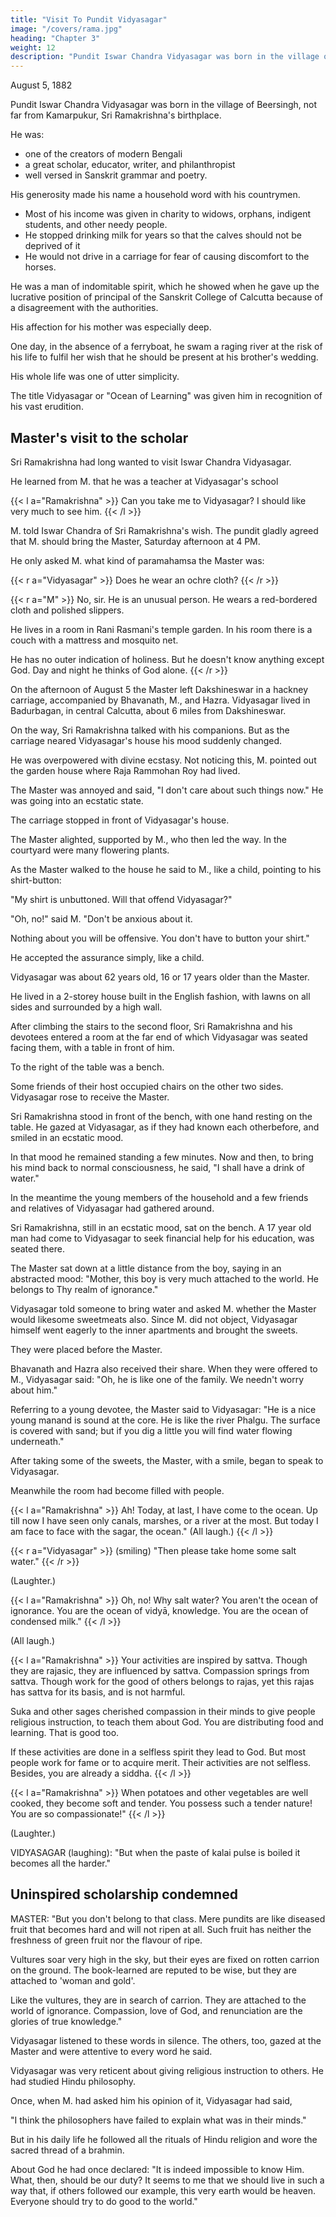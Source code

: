 ```yaml
---
title: "Visit To Pundit Vidyasagar"
image: "/covers/rama.jpg"
heading: "Chapter 3"
weight: 12
description: "Pundit Iswar Chandra Vidyasagar was born in the village of Beersingh"
---
```



August 5, 1882

Pundit Iswar Chandra Vidyasagar was born in the village of Beersingh, not far from Kamarpukur, Sri Ramakrishna's birthplace. 

He was:
- one of the creators of modern Bengali
- a great scholar, educator, writer, and philanthropist
- well versed in Sanskrit grammar and poetry. 

His generosity made his name a household word with his countrymen.
- Most of his income was given in charity to widows, orphans, indigent students, and other needy people. 
- He stopped drinking milk for years so that the calves should not be deprived of it
- He would not drive in a carriage for fear of causing discomfort to the horses. 

He was a man of indomitable spirit, which he showed when he gave up the lucrative position of principal of the Sanskrit College of Calcutta because of a disagreement with the authorities. 

His affection for his mother was especially deep. 

One day, in the absence of a ferryboat, he swam a raging river at the risk of his life to fulfil her wish that he should be present at his brother's wedding. 

His whole life was one of utter simplicity. 

The title Vidyasagar or "Ocean of Learning" was given him in recognition of his vast erudition.


## Master's visit to the scholar 

Sri Ramakrishna had long wanted to visit Iswar Chandra Vidyasagar. 

He learned from M. that he was a teacher at Vidyasagar's school


{{< l a="Ramakrishna" >}}
Can you take me to Vidyasagar? I should like very much to see him.
{{< /l >}}


M. told Iswar Chandra of Sri Ramakrishna's wish. The pundit gladly agreed that M. should bring the Master, Saturday afternoon at 4 PM. 

He only asked M. what kind of paramahamsa the Master was:

{{< r a="Vidyasagar" >}}
Does he wear an ochre cloth?
{{< /r >}}

{{< r a="M" >}}
No, sir. He is an unusual person. He wears a red-bordered cloth and polished slippers. 

He lives in a room in Rani Rasmani's temple garden. In his room there is a couch with a mattress and mosquito net. 

He has no outer indication of holiness. But he doesn't know anything except God.  Day and night he thinks of God alone.
{{< /r >}}


On the afternoon of August 5 the Master left Dakshineswar in a hackney carriage, accompanied by Bhavanath, M., and Hazra. Vidyasagar lived in Badurbagan, in central Calcutta, about 6 miles from Dakshineswar. 

On the way, Sri Ramakrishna talked with his companions. But as the carriage neared Vidyasagar's house his mood suddenly changed. 

He was overpowered with divine ecstasy. Not noticing this, M. pointed out the garden house where Raja Rammohan Roy had lived. 

The Master was annoyed and said, "I don't care about such things now." He was going into an ecstatic state.

The carriage stopped in front of Vidyasagar's house. 

The Master alighted, supported by M., who then led the way. In the courtyard were many flowering plants. 

As the Master walked to the house he said to M., like a child, pointing to his shirt-button: 


"My shirt is unbuttoned. Will that offend Vidyasagar?" 

"Oh, no!" said M. "Don't be anxious about it. 

Nothing about you will be offensive. You don't have to button your shirt." 

He accepted the assurance simply, like a child.


Vidyasagar was about 62 years old, 16 or 17 years older than the Master. 

He lived in a 2-storey house built in the English fashion, with lawns on all sides and surrounded by a high wall. 

After climbing the stairs to the second floor, Sri Ramakrishna and his devotees entered a room at the far end of which Vidyasagar was seated facing them, with a table in front of him. 

To the right of the table was a bench. 

Some friends of their host occupied chairs on the other two sides. Vidyasagar rose to receive the Master. 

Sri Ramakrishna stood in front of the bench, with one hand resting on the table. He gazed at Vidyasagar, as if they had known each otherbefore, and smiled in an ecstatic mood. 

In that mood he remained standing a few minutes. Now and then, to bring his mind back to normal consciousness, he said, "I shall have a drink of water."

In the meantime the young members of the household and a few friends and relatives of Vidyasagar had gathered around. 

Sri Ramakrishna, still in an ecstatic mood, sat on the bench. A 17 year old man had come to Vidyasagar to seek financial help for his education, was seated there. 

The Master sat down at a little distance from the boy, saying in an abstracted mood: "Mother, this boy is very much attached to the world. He belongs to Thy realm of ignorance."

Vidyasagar told someone to bring water and asked M. whether the Master would likesome sweetmeats also. Since M. did not object, Vidyasagar himself went eagerly to the inner apartments and brought the sweets. 

They were placed before the Master.

Bhavanath and Hazra also received their share. When they were offered to M., Vidyasagar said: "Oh, he is like one of the family. We needn't worry about him."

Referring to a young devotee, the Master said to Vidyasagar: "He is a nice young manand is sound at the core. He is like the river Phalgu. The surface is covered with sand; but if you dig a little you will find water flowing underneath."

After taking some of the sweets, the Master, with a smile, began to speak to Vidyasagar. 

Meanwhile the room had become filled with people. 

{{< l a="Ramakrishna" >}}
Ah! Today, at last, I have come to the ocean. Up till now I have seen only canals, marshes, or a river at the most. But today I am face to face with the sagar, the ocean." (All laugh.)
{{< /l >}}

{{< r a="Vidyasagar" >}}
(smiling) "Then please take home some salt water." 
{{< /r >}}

(Laughter.)

{{< l a="Ramakrishna" >}}
Oh, no! Why salt water? You aren't the ocean of ignorance. You are the ocean of vidyā, knowledge. You are the ocean of condensed milk." 
{{< /l >}}

(All laugh.)


{{< l a="Ramakrishna" >}}
Your activities are inspired by sattva. Though they are rajasic, they are influenced by sattva. Compassion springs from
sattva. Though work for the good of others belongs to rajas, yet this rajas has sattva for its basis, and is not harmful. 

Suka and other sages cherished compassion in their minds to give people religious instruction, to teach them about God. You are distributing food and learning. That is good too. 

If these activities are done in a selfless spirit they lead to God. But most people work for fame or to acquire merit. Their activities are not selfless. Besides, you are already a siddha.
{{< /l >}}


{{< l a="Ramakrishna" >}}
When potatoes and other vegetables are well cooked, they become soft and tender. You possess such a tender nature! You are so compassionate!"
{{< /l >}}

(Laughter.)


VIDYASAGAR (laughing): "But when the paste of kalai pulse is boiled it becomes all the
harder."


## Uninspired scholarship condemned


MASTER: "But you don't belong to that class. Mere pundits are like diseased fruit that becomes hard and will not ripen at all. Such fruit has neither the freshness of green fruit nor the flavour of ripe. 

Vultures soar very high in the sky, but their eyes are fixed on rotten carrion on the ground. The book-learned are reputed to be wise, but they are attached to 'woman and gold'. 

Like the vultures, they are in search of carrion. They are attached to the world of ignorance. Compassion, love of God, and renunciation are the glories of true knowledge."

Vidyasagar listened to these words in silence. The others, too, gazed at the Master and were attentive to every word he said.

Vidyasagar was very reticent about giving religious instruction to others. He had studied Hindu philosophy. 

Once, when M. had asked him his opinion of it, Vidyasagar had said,

"I think the philosophers have failed to explain what was in their minds." 

But in his daily life he followed all the rituals of Hindu religion and wore the sacred thread of a brahmin.

About God he had once declared: "It is indeed impossible to know Him. What, then, should be our duty? It seems to me that we should live in such a way that, if others followed our example, this very earth would be heaven. Everyone should try to do good to the world."
